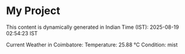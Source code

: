 # My Project

This content is dynamically generated in Indian Time (IST): 2025-08-19 02:54:23 IST


Current Weather in Coimbatore:
Temperature: 25.88 °C
Condition: mist
